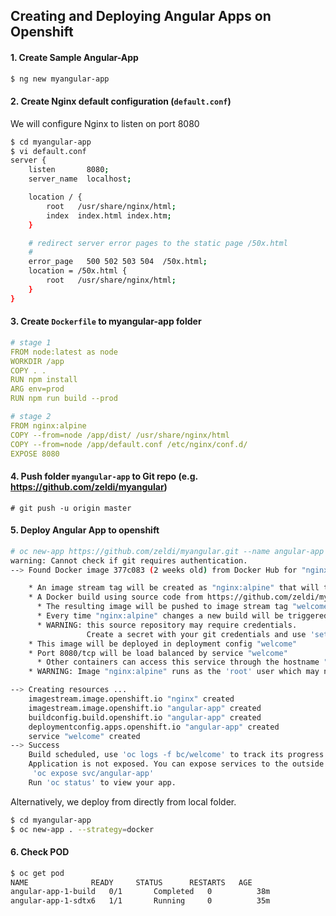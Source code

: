 ## Creating and Deploying Angular Apps on Openshift

#### 1. Create Sample Angular-App

```bash
$ ng new myangular-app
```

#### 2. Create Nginx default configuration (``default.conf``)
We will configure Nginx to listen on port 8080

```bash
$ cd myangular-app
$ vi default.conf
server {
    listen       8080;
    server_name  localhost;

    location / {
        root   /usr/share/nginx/html;
        index  index.html index.htm;
    }

    # redirect server error pages to the static page /50x.html
    #
    error_page   500 502 503 504  /50x.html;
    location = /50x.html {
        root   /usr/share/nginx/html;
    }
}
```


#### 3. Create ``Dockerfile`` to myangular-app folder

```yaml
# stage 1
FROM node:latest as node
WORKDIR /app
COPY . .
RUN npm install
ARG env=prod
RUN npm run build --prod

# stage 2
FROM nginx:alpine
COPY --from=node /app/dist/ /usr/share/nginx/html
COPY --from=node /app/default.conf /etc/nginx/conf.d/
EXPOSE 8080
```

#### 4. Push folder ``myangular-app`` to Git repo (e.g. https://github.com/zeldi/myangular)

```
# git push -u origin master
```

#### 5. Deploy Angular App to openshift

```bash
# oc new-app https://github.com/zeldi/myangular.git --name angular-app
warning: Cannot check if git requires authentication.
--> Found Docker image 377c083 (2 weeks old) from Docker Hub for "nginx:alpine"

    * An image stream tag will be created as "nginx:alpine" that will track the source image
    * A Docker build using source code from https://github.com/zeldi/myangular.git will be created
      * The resulting image will be pushed to image stream tag "welcome:latest"
      * Every time "nginx:alpine" changes a new build will be triggered
      * WARNING: this source repository may require credentials.
                 Create a secret with your git credentials and use 'set build-secret' to assign it to the build config.
    * This image will be deployed in deployment config "welcome"
    * Port 8080/tcp will be load balanced by service "welcome"
      * Other containers can access this service through the hostname "welcome"
    * WARNING: Image "nginx:alpine" runs as the 'root' user which may not be permitted by your cluster administrator

--> Creating resources ...
    imagestream.image.openshift.io "nginx" created
    imagestream.image.openshift.io "angular-app" created
    buildconfig.build.openshift.io "angular-app" created
    deploymentconfig.apps.openshift.io "angular-app" created
    service "welcome" created
--> Success
    Build scheduled, use 'oc logs -f bc/welcome' to track its progress.
    Application is not exposed. You can expose services to the outside world by executing one or more of the commands below:
     'oc expose svc/angular-app'
    Run 'oc status' to view your app.

```

Alternatively, we deploy from directly from local folder.

```bash
$ cd myangular-app
$ oc new-app . --strategy=docker
```


#### 6. Check POD

```bash
$ oc get pod
NAME              READY     STATUS      RESTARTS   AGE
angular-app-1-build   0/1       Completed   0          38m
angular-app-1-sdtx6   1/1       Running     0          35m
```
